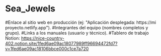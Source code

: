# Sea_Jewels

#Enlace al sitio web en producción (ej: "Aplicación desplegada: https://mi
proyecto.netlify.app"). 
#Integrantes del equipo (nombres completos y grupo). 
#Links a los manuales (usuario y técnico). 
#Tablero de trabajo Notion:  https://nice-country-402.notion.site/1fed6ae09ac18077989ff96694472fd7?v=1fed6ae09ac18106bbce000c1ce7a720
